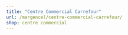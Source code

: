 ```yaml
---
title: "Centre Commercial Carrefour"
url: /margencel/centre-commercial-carrefour/
shop: centre commercial
---
```

